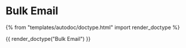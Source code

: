 # Bulk Email

{% from "templates/autodoc/doctype.html" import render_doctype %}

{{ render_doctype("Bulk Email") }}

<!-- jinja --><!-- static -->
